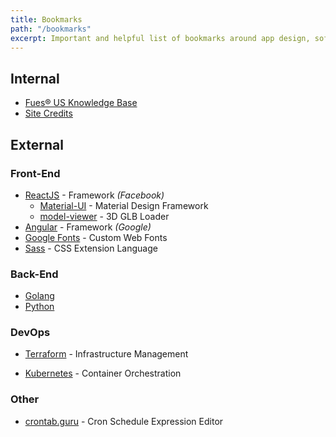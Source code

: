 ```yaml
---
title: Bookmarks
path: "/bookmarks"
excerpt: Important and helpful list of bookmarks around app design, software development, and open source technologies made by Fues.
---
```


## Internal
* <a href="/knowledge" alt="fues® us knowledge base">Fues&reg; US Knowledge Base</a>
* <a href="/credits" alt="fues® us blog credits">Site Credits</a>

## External

### Front-End
- [ReactJS](https://reactjs.org) - Framework *(Facebook)*
  - [Material-UI](https://material-ui.com/) - Material Design Framework
  - [model-viewer](https://modelviewer.dev/) - 3D GLB Loader
- [Angular](https://angular.io) - Framework *(Google)*
- [Google Fonts](https://fonts.google.com/) - Custom Web Fonts
- [Sass](https://sass-lang.com/) - CSS Extension Language


### Back-End
- [Golang](https://golang.org/)
- [Python](https://python.org/)

### DevOps
- [Terraform](https://www.terraform.io/docs/index.html) - Infrastructure Management
* [Kubernetes](https://kubernetes.io/) - Container Orchestration

### Other
* [crontab.guru](https://crontab.guru) - Cron Schedule Expression Editor